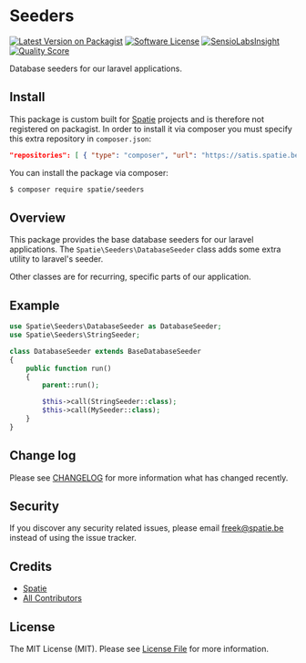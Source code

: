 # Seeders

[![Latest Version on Packagist](https://img.shields.io/github/release/spatie-custom/seeders.svg?style=flat-square)](https://packagist.org/packages/spatie-custom/seeders)
[![Software License](https://img.shields.io/badge/license-MIT-brightgreen.svg?style=flat-square)](LICENSE.md)
[![SensioLabsInsight](https://img.shields.io/sensiolabs/i/b7af1f00-d603-4090-8d3c-c79f28bb1e88.svg?style=flat-square)](https://insight.sensiolabs.com/projects/b7af1f00-d603-4090-8d3c-c79f28bb1e88)
[![Quality Score](https://img.shields.io/scrutinizer/g/spatie-custom/seeders.svg?style=flat-square)](https://scrutinizer-ci.com/g/spatie-custom/seeders)

Database seeders for our laravel applications.

## Install

This package is custom built for [Spatie](https://spatie.be) projects and is therefore not registered on packagist. 
In order to install it via composer you must specify this extra repository in `composer.json`:

```json
"repositories": [ { "type": "composer", "url": "https://satis.spatie.be/" } ]
```

You can install the package via composer:
``` bash
$ composer require spatie/seeders
```

## Overview

This package provides the base database seeders for our laravel applications. The `Spatie\Seeders\DatabaseSeeder` class adds some extra utility to laravel's seeder.

Other classes are for recurring, specific parts of our application.

## Example

```php
use Spatie\Seeders\DatabaseSeeder as DatabaseSeeder;
use Spatie\Seeders\StringSeeder;

class DatabaseSeeder extends BaseDatabaseSeeder
{
    public function run()
    {
        parent::run();

        $this->call(StringSeeder::class);
        $this->call(MySeeder::class);
    }
}
```

## Change log

Please see [CHANGELOG](CHANGELOG.md) for more information what has changed recently.

## Security

If you discover any security related issues, please email freek@spatie.be instead of using the issue tracker.

## Credits

- [Spatie](https://github.com/spatie)
- [All Contributors](../../contributors)

## License

The MIT License (MIT). Please see [License File](LICENSE.md) for more information.
